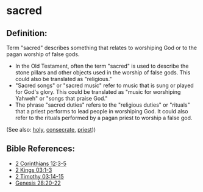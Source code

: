 # sacred #

## Definition: ##

Term "sacred" describes something that relates to worshiping God or to the pagan worship of false gods.

* In the Old Testament, often the term "sacred" is used to describe the stone pillars and other objects used in the worship of false gods. This could also be translated as "religious."
* "Sacred songs" or "sacred music" refer to music that is sung or played for God's glory. This could be translated as "music for worshiping Yahweh" or "songs that praise God."
* The phrase "sacred duties" refers to the "religious duties" or "rituals" that a priest performs to lead people in worshiping God. It could also refer to the rituals performed by a pagan priest to worship a false god.

(See also: [holy](../kt/holy.md), [consecrate](../kt/consecrate.md), [priest](../kt/priest.md)))

## Bible References: ##

* [2 Corinthians 12:3-5](https://door43.org/en/bible/notes/2co/12/03)
* [2 Kings 03:1-3](https://door43.org/en/bible/notes/2ki/03/01)
* [2 Timothy 03:14-15](https://door43.org/en/bible/notes/2ti/03/14)
* [Genesis 28:20-22](https://door43.org/en/bible/notes/gen/28/20)

